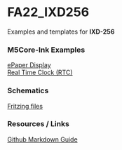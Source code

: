 # FA22_IXD256

Examples and templates for **IXD-256**

### M5Core-Ink Examples

[ePaper Display](./m5coreink_example_epaper/)   
[Real Time Clock (RTC)](./m5coreink_example_rtc/)   

### Schematics

[Fritzing files](./fritzing_files/)

### Resources / Links

[Github Markdown Guide](https://docs.github.com/en/get-started/writing-on-github/getting-started-with-writing-and-formatting-on-github/basic-writing-and-formatting-syntax)
